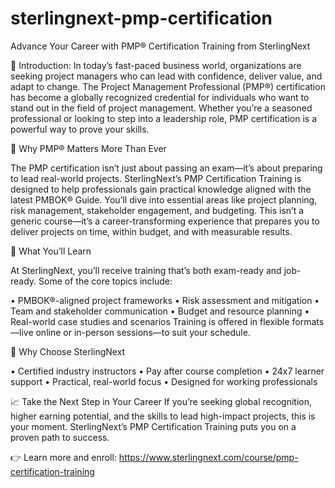 # sterlingnext-pmp-certification
Advance Your Career with PMP® Certification Training from SterlingNext

📘 Introduction:
In today’s fast-paced business world, organizations are seeking project managers who can lead with confidence, deliver value, and adapt to change. The Project Management Professional (PMP®) certification has become a globally recognized credential for individuals who want to stand out in the field of project management. Whether you’re a seasoned professional or looking to step into a leadership role, PMP certification is a powerful way to prove your skills.

🚀 Why PMP® Matters More Than Ever

The PMP certification isn’t just about passing an exam—it’s about preparing to lead real-world projects. SterlingNext’s PMP Certification Training is designed to help professionals gain practical knowledge aligned with the latest PMBOK® Guide. You’ll dive into essential areas like project planning, risk management, stakeholder engagement, and budgeting.
This isn’t a generic course—it’s a career-transforming experience that prepares you to deliver projects on time, within budget, and with measurable results.

🎯 What You’ll Learn

At SterlingNext, you’ll receive training that’s both exam-ready and job-ready. Some of the core topics include:

•	PMBOK®-aligned project frameworks
•	Risk assessment and mitigation
•	Team and stakeholder communication
•	Budget and resource planning
•	Real-world case studies and scenarios
Training is offered in flexible formats—live online or in-person sessions—to suit your schedule.

🌟 Why Choose SterlingNext

•	Certified industry instructors
•	Pay after course completion
•	24x7 learner support
•	Practical, real-world focus
•	Designed for working professionals

📈 Take the Next Step in Your Career
If you’re seeking global recognition, higher earning potential, and the skills to lead high-impact projects, this is your moment. SterlingNext’s PMP Certification Training puts you on a proven path to success.

👉 Learn more and enroll: https://www.sterlingnext.com/course/pmp-certification-training

